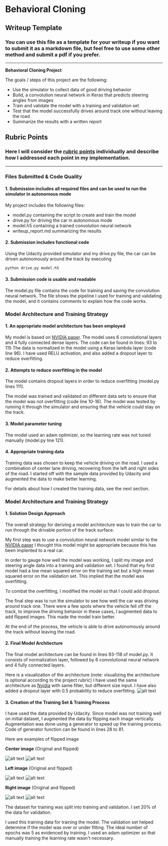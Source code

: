 # **Behavioral Cloning** 

## Writeup Template

### You can use this file as a template for your writeup if you want to submit it as a markdown file, but feel free to use some other method and submit a pdf if you prefer.

---

**Behavioral Cloning Project**

The goals / steps of this project are the following:
* Use the simulator to collect data of good driving behavior
* Build, a convolution neural network in Keras that predicts steering angles from images
* Train and validate the model with a training and validation set
* Test that the model successfully drives around track one without leaving the road
* Summarize the results with a written report


[//]: # (Image References)

[image1]: ./examples/cnn-architecture-624x890.png "Model Visualization"
[image2]: ./examples/center_image.jpg "Center image"
[image3]: ./examples/center_image_flip.jpg "Center image flipped"
[image4]: ./examples/left_image.jpg "Left Image"
[image5]: ./examples/left_image_flip.jpg "Left image flipped"
[image6]: ./examples/right_image.jpg "Right Image"
[image7]: ./examples/right_image_flip.jpg "Right image flipped"

## Rubric Points
### Here I will consider the [rubric points](https://review.udacity.com/#!/rubrics/432/view) individually and describe how I addressed each point in my implementation.  

---
### Files Submitted & Code Quality

#### 1. Submission includes all required files and can be used to run the simulator in autonomous mode

My project includes the following files:
* model.py containing the script to create and train the model
* drive.py for driving the car in autonomous mode
* model.h5 containing a trained convolution neural network 
* writeup_report.md summarizing the results

#### 2. Submission includes functional code
Using the Udacity provided simulator and my drive.py file, the car can be driven autonomously around the track by executing 
```sh
python drive.py model.h5
```

#### 3. Submission code is usable and readable

The model.py file contains the code for training and saving the convolution neural network. The file shows the pipeline I used for training and validating the model, and it contains comments to explain how the code works.

### Model Architecture and Training Strategy

#### 1. An appropriate model architecture has been employed

My model is based on [NVIDIA paper](https://devblogs.nvidia.com/deep-learning-self-driving-cars/). The model uses 6 convolutional layers and 4 fully connected dense layers. The code can be found in lines: 93 to 115
The data is normalized in the model using a Keras lambda layer (code line 96). I have used RELU activation, and also added a dropout layer to reduce overfitting.

#### 2. Attempts to reduce overfitting in the model

The model contains dropout layers in order to reduce overfitting (model.py lines 111). 

The model was trained and validated on different data sets to ensure that the model was not overfitting (code line 10-16). The model was tested by running it through the simulator and ensuring that the vehicle could stay on the track.

#### 3. Model parameter tuning

The model used an adam optimizer, so the learning rate was not tuned manually (model.py line 121).

#### 4. Appropriate training data

Training data was chosen to keep the vehicle driving on the road. I used a combination of center lane driving, recovering from the left and right sides of the road. I started off with the sample data provided by Udacity and augmented the data to make better learning. 

For details about how I created the training data, see the next section. 

### Model Architecture and Training Strategy

#### 1. Solution Design Approach

The overall strategy for deriving a model architecture was to train the car to run through the drivable portion of the track surface.

My first step was to use a convolution neural network model similar to the [NVIDIA paper](https://devblogs.nvidia.com/deep-learning-self-driving-cars/) I thought this model might be appropriate because this has been implented to a real car. 

In order to gauge how well the model was working, I split my image and steering angle data into a training and validation set. I found that my first model had a low mean squared error on the training set but a high mean squared error on the validation set. This implied that the model was overfitting. 

To combat the overfitting, I modified the model so that I could add dropout. 

The final step was to run the simulator to see how well the car was driving around track one. There were a few spots where the vehicle fell off the track, to improve the driving behavior in these cases, I augmented data to add flipped images. This made the model train better.

At the end of the process, the vehicle is able to drive autonomously around the track without leaving the road.

#### 2. Final Model Architecture

The final model architecture can be found in lines 93-118 of model.py. It consists of normalization layer, followed by 6 convolutional neural network and 4 fully connected layers.

Here is a visualization of the architecture (note: visualizing the architecture is optional according to the project rubric)
I have used the same architecture as [Nvidia](https://devblogs.nvidia.com/deep-learning-self-driving-cars/) with same filter, but different size input. I have also added a dropout layer with 0.5 probability to reduce overfitting.
![alt text][image1]

#### 3. Creation of the Training Set & Training Process

I have used the data provided by Udacity. Since model was not training well on initial dataset, I augmented the data by flipping each image vertically. Augmentation was done using a generator to speed up the training process. Code of generator function can be found in lines 28 to 81.

Here are examples of flipped image

**Center image** (Original and flipped) 

![alt text][image2] ![alt text][image3]

**Left image** (Original and flipped)

![alt text][image4] ![alt text][image5]

**Right image** (Original and flipped)

![alt text][image6] ![alt text][image7]

The dataset for training was split into training and validation. I set 20% of the data for validation. 

I used this training data for training the model. The validation set helped determine if the model was over or under fitting. The ideal number of epochs was 5 as evidenced by training. I used an adam optimizer so that manually training the learning rate wasn't necessary.